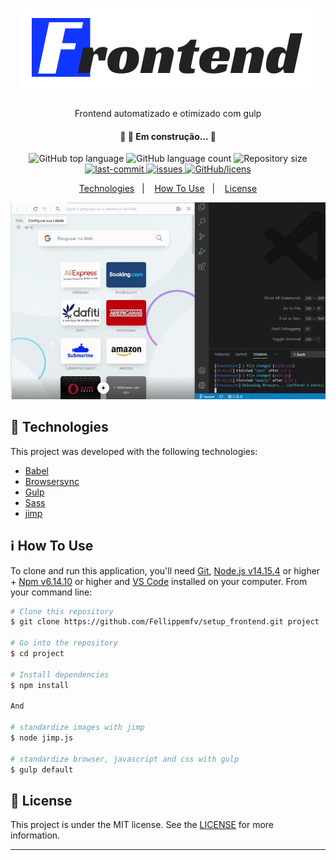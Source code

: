 <h1 align="center">
  <img alt="logo" title="logo" src="./assets/logo.png" />
</h1>
<p align="center">
    Frontend automatizado e otimizado com gulp
</p>
<h4 align="center"> 
	🚧  🚀 Em construção...  🚧
</h4>

<p align="center">
  <img alt="GitHub top language" src="https://img.shields.io/github/languages/top/Fellippemfv/setup_frontend">

  <img alt="GitHub language count" src="https://img.shields.io/github/languages/count/Fellippemfv/setup_frontend">

  <img alt="Repository size" src="https://img.shields.io/github/repo-size/Fellippemfv/setup_frontend">
  
  <a href="https://github.com/Fellippemfv/setup_frontend/commits/master">
  	<img alt="last-commit" src="https://img.shields.io/github/last-commit/Fellippemfv/setup_frontend">
  </a>

  <a href="https://github.com/Fellippemfv/setup_frontend/issues">
  	<img alt="issues" src="https://img.shields.io/github/issues/Fellippemfv/setup_frontend">
  </a>

  <a href="https://github.com/Fellippemfv/setup_frontend/blob/master/LICENSE">
  	<img alt="GitHub/licens" src="https://img.shields.io/github/license/Fellippemfv/setup_frontend">
  </a>

</p>

<p align="center">
  <a href="#rocket-technologies">Technologies</a>&nbsp;&nbsp;&nbsp;|&nbsp;&nbsp;&nbsp;
  <a href="#information_source-how-to-use">How To Use</a>&nbsp;&nbsp;&nbsp;|&nbsp;&nbsp;&nbsp;
  <a href="#memo-license">License</a>
</p>

<p align="center">
  <img alt="App Demo" src="./assets/browser_auto.gif">
</p>

## :rocket: Technologies

This project was developed with the following technologies:

-  [Babel](https://babeljs.io/)
-  [Browsersync](https://www.browsersync.io/)
-  [Gulp](https://gulpjs.com/)
-  [Sass](https://sass-lang.com/)
-  [jimp](https://www.npmjs.com/package/jimp)


## :information_source: How To Use

To clone and run this application, you'll need [Git](https://git-scm.com), [Node.js v14.15.4](https://nodejs.org/en/) or higher + [Npm v6.14.10](https://www.npmjs.com/) or higher and [VS Code](https://code.visualstudio.com/) installed on your computer. From your command line:

```bash
# Clone this repository
$ git clone https://github.com/Fellippemfv/setup_frontend.git project

# Go into the repository
$ cd project

# Install dependencies
$ npm install

And

# standardize images with jimp
$ node jimp.js

# standardize browser, javascript and css with gulp
$ gulp default
```

## :memo: License
This project is under the MIT license. See the [LICENSE](https://github.com/Fellippemfv/setup_frontend/blob/master/LICENSE) for more information.

---

